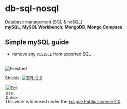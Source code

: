 # db-sql-nosql
Database management (SQL &amp; noSQL) \
**mySQL**, **MySQL Workbench**; **MongoDB**, **Mongo Compass**

## Simple mySQL guide
- remove any `VISIBLE` from exported SQL
<br><br>


![Finished](https://img.shields.io/badge/status-Finished%20%F0%9F%94%9A-3CB371?style=for-the-badge&logo=github) 

Shields: [![EPL-2.0][epl2-shield]][epl2]

[epl2]: https://www.eclipse.org/legal/epl-2.0/
[epl2-shield]: https://img.shields.io/badge/License-EPL%202.0-lightgrey.svg

<a rel="license" href="https://www.eclipse.org/legal/epl-2.0/"><img alt="Eclipse Public License" height=47px style="border-width:0" src="https://www.eclipse.org/eclipse.org-common/themes/solstice/public/images/logo/eclipse-foundation-grey-orange.svg" /></a><br>This work is licensed under the <a rel="license" href="https://www.eclipse.org/legal/epl-2.0/">Eclipse Public License 2.0</a>.

